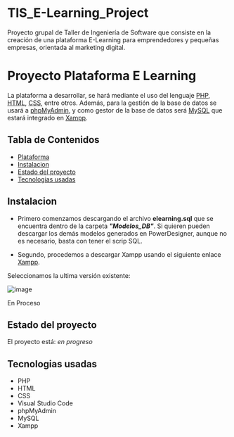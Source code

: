 # TIS_E-Learning_Project
Proyecto grupal de Taller de Ingeniería de Software que consiste en la creación de una plataforma E-Learning para emprendedores y pequeñas empresas, orientada al marketing digital.

# Proyecto Plataforma E Learning

La plataforma a desarrollar, se hará mediante el uso del lenguaje [PHP](https://www.php.net/), [HTML](https://html.com/), [CSS](https://lenguajecss.com/css/), entre otros. Además, para la gestión de la base de datos se usará a [phpMyAdmin](https://www.phpmyadmin.net/), y como gestor de la base de datos será [MySQL](https://www.mysql.com/) que estará integrado en [Xampp](https://www.apachefriends.org/es/index.html).

## Tabla de Contenidos
* [Plataforma](#proyecto-plataforma-e-learning)
* [Instalacion](#instalacion)
* [Estado del proyecto](#estado-del-proyecto)
* [Tecnologias usadas](#tecnologias-usadas)

## Instalacion

- Primero comenzamos descargando el archivo **elearning.sql** que se encuentra dentro de la carpeta **_"Modelos_DB"_**. Si quieren pueden descargar los demás modelos generados en PowerDesigner, aunque no es necesario, basta con tener el scrip SQL.

- Segundo, procedemos a descargar Xampp usando el siguiente enlace [Xampp](https://www.apachefriends.org/es/download.html).

Seleccionamos la ultima versión existente:

![image](https://github.com/user-attachments/assets/f7867649-c6b9-4b20-94dc-6ca03fd6a7c3)
 

En Proceso
  
## Estado del proyecto

El proyecto está: _en progreso_

## Tecnologias usadas

 - PHP
 - HTML
 - CSS
 - Visual Studio Code
 - phpMyAdmin
 - MySQL
 - Xampp

